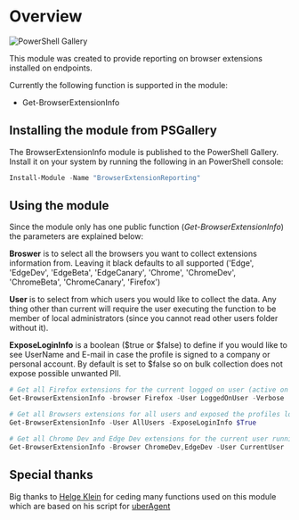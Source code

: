 # Overview
![PowerShell Gallery](https://img.shields.io/powershellgallery/dt/BrowserExtensionReporting)

This module was created to provide reporting on browser extensions installed on endpoints.

Currently the following function is supported in the module:
- Get-BrowserExtensionInfo

## Installing the module from PSGallery
The BrowserExtensionInfo module is published to the PowerShell Gallery. Install it on your system by running the following in an PowerShell console:
```PowerShell
Install-Module -Name "BrowserExtensionReporting"
```

## Using the module

Since the module only has one public function (*Get-BrowserExtensionInfo*) the parameters are explained below:

**Broswer** is to select all the browsers you want to collect extensions information from. Leaving it black defaults to all supported ('Edge', 'EdgeDev', 'EdgeBeta', 'EdgeCanary', 'Chrome', 'ChromeDev', 'ChromeBeta', 'ChromeCanary', 'Firefox')

**User** is to select from which users you would like to collect the data. Any thing other than current will require the user executing the function to be member of local administrators (since you cannot read other users folder without it).

**ExposeLoginInfo** is a boolean ($true or $false) to define if you would like to see UserName and E-mail in case the profile is signed to a company or personal account. By default is set to $false so on bulk collection does not expose possible unwanted PII.

```PowerShell
# Get all Firefox extensions for the current logged on user (active on the console)
Get-BrowserExtensionInfo -browser Firefox -User LoggedOnUser -Verbose

# Get all Browsers extensions for all users and exposed the profiles logged in with UserName and E-mail (required to run with an account member of Administrators group)
Get-BrowserExtensionInfo -User AllUsers -ExposeLoginInfo $True

# Get all Chrome Dev and Edge Dev extensions for the current user running the script.
Get-BrowserExtensionInfo -Browser ChromeDev,EdgeDev -User CurrentUser
```
## Special thanks
Big thanks to [Helge Klein](https://twitter.com/HelgeKlein) for ceding many functions used on this module which are based on his script for [uberAgent](https://uberagent.com/docs/uberagent/latest/practice-guides/building-a-browser-extension-inventory-report-chrome-edge-firefox/)
